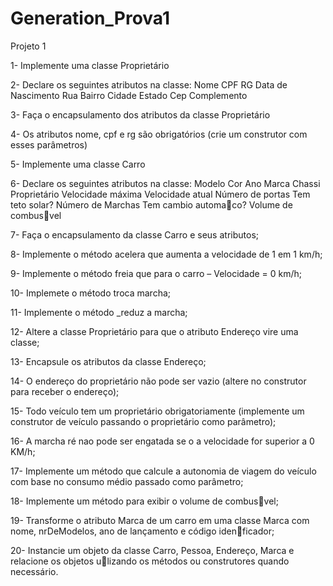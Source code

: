 # Generation_Prova1

Projeto 1

1- Implemente uma classe Proprietário

2- Declare os seguintes atributos na classe:
Nome
CPF
RG
Data de Nascimento
Rua
Bairro
Cidade
Estado
Cep
Complemento

3- Faça o encapsulamento dos atributos da classe Proprietário

4- Os atributos nome, cpf e rg são obrigatórios (crie um construtor com esses
parâmetros)

5- Implemente uma classe Carro

6- Declare os seguintes atributos na classe:
Modelo
Cor
Ano
Marca
Chassi
Proprietário
Velocidade máxima
Velocidade atual
Número de portas
Tem teto solar?
Número de Marchas
Tem cambio automa􀦞co?
Volume de combus􀦠vel

7- Faça o encapsulamento da classe Carro e seus atributos;

8- Implemente o método acelera que aumenta a velocidade de 1 em 1 km/h;

9- Implemente o método freia que para o carro – Velocidade = 0 km/h;

10- Implemete o método troca marcha;

11- Implemente o método _reduz a marcha;

12- Altere a classe Proprietário para que o atributo Endereço vire uma classe;

13- Encapsule os atributos da classe Endereço;

14- O endereço do proprietário não pode ser vazio (altere no construtor para receber o
endereço);

15- Todo veículo tem um proprietário obrigatoriamente (implemente um construtor de
veículo passando o proprietário como parâmetro);

16- A marcha ré nao pode ser engatada se o a velocidade for superior a 0 KM/h;

17- Implemente um método que calcule a autonomia de viagem do veículo com base no
consumo médio passado como parâmetro;

18- Implemente um método para exibir o volume de combus􀦠vel;

19- Transforme o atributo Marca de um carro em uma classe Marca com nome,
nrDeModelos, ano de lançamento e código iden􀦞ficador;

20- Instancie um objeto da classe Carro, Pessoa, Endereço, Marca e relacione os objetos
u􀦞lizando os métodos ou construtores quando necessário.
